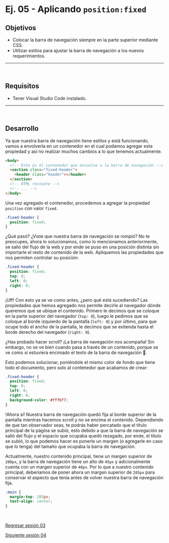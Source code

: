 # Ej. 05 - Aplicando `position:fixed`

## Objetivos
- Colocar la barra de navegación siempre en la parte superior mediante CSS.
- Utilizar estilos para ajustar la barra de navegación a los nuevos requerimientos.

---
<br/>

## Requisitos
- Tener Visual Studio Code instalado.
---
<br/>

## Desarrollo

Ya que nuestra barra de navegación tiene estilos y está funcionando, vamos a
envolverla en un contenedor en el cual podamos agregar esta propiedad y así no
realizar muchos cambios a lo que tenemos actualmente.

```html
<body>
  <!-- Este es el contenedor que envuelve a la barra de navegación -->
  <section class="fixed-header">
    <header class="header"></header>
  </section>
  <!-- HTML restante -->
  <!-- ... -->
</body>
```

Una vez agregado el contenedor, procedemos a agregar la propiedad `position` con
valor `fixed`.

```css
.fixed-header {
  position: fixed;
}
```

¿Qué pasó? ¿Viste que nuestra barra de navegación se rompió? No te preocupes,
ahora lo solucionamos, como lo mencionamos anteriormente, se salió del flujo de
la web y por ende se puso en una posición distinta sin importarle el resto de
contenido de la web. Apliquemos las propiedades que nos permiten controlar su
posición:

```css
.fixed-header {
  position: fixed;
  top: 0;
  left: 0;
  right: 0;
}
```

¡Uff! Con esto ya se ve como antes, ¿pero qué está sucediendo? Las propiedades
que hemos agregado nos permite decirle al navegador dónde queremos que se ubique
el contenido. Primero le decimos que se coloque en la parte superior del
navegador (`top: 0`), luego le pedimos que se coloque al borde izquierdo de la
pantalla (`left: 0`) y por último, para que ocupe todo el ancho de la pantalla,
le decimos que se extienda hasta el borde derecho del navegador (`right: 0`).

¿Has probado hacer scroll? ¡La barra de navegación nos acompaña! Sin embargo,
no se ve bien cuando pasa a través de un contenido, porque se ve como si
estuviera encimado el texto de la barra de navegación :thinking:.

Esto podemos solucionar, poniéndole el mismo color de fondo que tiene todo el
documento, pero solo al contenedor que acabamos de crear:

```css
.fixed-header {
  position: fixed;
  top: 0;
  left: 0;
  right: 0;
  background-color: #fffbf7;
}
```

!Ahora sí! Nuestra barra de navegación quedó fija al borde superior de la
pantalla mientras hacemos scroll y no se encima el contenido. Dependiendo de que
tan observador seas, te podrás haber percatado que el título principal de la
página se subió, esto debido a que la barra de navegación se salió del flujo y
el espacio que ocupaba quedó rezagado, por ende, el título se subió, lo que
podemos hacer es ponerle un margen (o agregarle en caso que lo tenga) del tamaño
que ocupaba la barra de navegación.

Actualmente, nuestro contenido principal, tiene un margen superior de `200px`, y
la barra de navegación tiene un alto de `45px` y adicionalmente cuenta con un
margen superior de `40px`. Por lo que a nuestro contenido principal, deberíamos
de poner ahora un margen superior de `285px` para conservar el aspecto que tenía
antes de volver nuestra barra de navegación fija.

```css
.main {
  margin-top: 285px;
  text-align: center;
}
```

<br/>

[Regresar sesión 03](../README.md)

[Siguiente sesión 04](../../sesion-04/README.md)